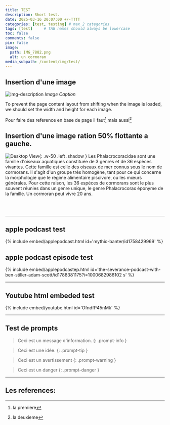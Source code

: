 ```yaml
---
title: TEST
description: Short test.
date: 2025-03-16 20:07:00 +/-TTTT
categories: [test, testing] # max 2 categories
tags: [test]     # TAG names should always be lowercase
toc: false
comments: false
pin: false
image:
  path: IMG_7882.png
  alt: un cormoran
media_subpath: /content/img/test/
---
```

## Insertion d'une image
![img-description](IMG_7882.png) _Image Caption_

To prevent the page content layout from shifting when the image is loaded, we should set the width and height for each image.

Pour faire des reference en base de page il faut[^footnote1] mais aussi[^footnote2]

## Insertion d'une image ration 50% flottante a gauche.
![Desktop View](IMG_7882.png){: .w-50 .left .shadow }
Les Phalacrocoracidae sont une famille d'oiseaux aquatiques constituée de 3 genres et de 36 espèces vivantes. Cette famille est celle des oiseaux de mer connus sous le nom de cormorans. Il s'agit d'un groupe très homogène, tant pour ce qui concerne la morphologie que le régime alimentaire piscivore, ou les mœurs générales. Pour cette raison, les 36 espèces de cormorans sont le plus souvent réunies dans un genre unique, le genre Phalacrocorax éponyme de la famille. Un cormoran peut vivre 20 ans. 


<br/><br/>


---

## apple podcast test
{% include embed/applepodcast.html id='mythic-banter/id1758429969' %}


## apple podcast episode test
{% include embed/applepodcastep.html id='the-severance-podcast-with-ben-stiller-adam-scott/id1788381175?i=1000682986102 s' %}


---


## Youtube html embeded test
{% include embed/youtube.html id='OfndfP45nMk' %}


---



## Test de prompts
> Ceci est un message d'information.
{: .prompt-info }

> Ceci est une idée.
{: .prompt-tip }

> Ceci est un avertissement
{: .prompt-warning }

> Ceci est un danger
{: .prompt-danger }


---


## Les references:
[^footnote1]: la premiere
[^footnote2]: la deuxieme